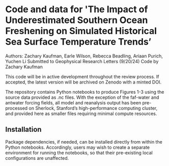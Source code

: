 # Code and data for 'The Impact of Underestimated Southern Ocean Freshening on Simulated Historical Sea Surface Temperature Trends’

Authors: Zachary Kaufman, Earle Wilson, Rebecca Beadling, Ariaan Purich, Yuchen Li 
Submitted to Geophysical Research Letters (9/20/24) 
Code by Zachary Kaufman 

This code will be in active development throughout the review process. If accepted, the latest version will be archived on Zenodo with a minted DOI. 

The repository contains Python notebooks to produce Figures 1-3 using the source data provided as .nc files. With the exception of the faf-water and antwater forcing fields, all model and reanalysis output has been pre-processed on Sherlock, Stanford’s high-performance computing cluster, and provided here as smaller files requiring minimal compute resources. 

## Installation 
Package dependencies, if needed, can be installed directly from within the Python notebooks. Accordingly, users may wish to create a separate environment for running the notebooks, so that their pre-existing local configurations are unaffected. 

